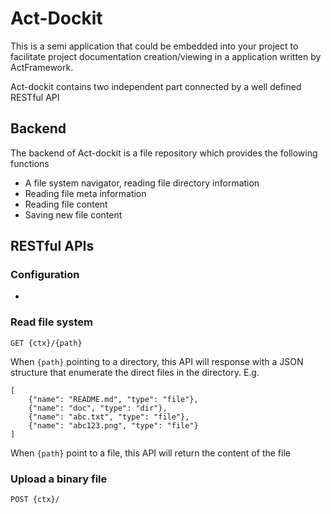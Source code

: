 # Act-Dockit

This is a semi application that could be embedded into your project to facilitate project documentation creation/viewing
in a application written by ActFramework.

Act-dockit contains two independent part connected by a well defined RESTful API

## Backend

The backend of Act-dockit is a file repository which provides the following functions

* A file system navigator, reading file directory information
* Reading file meta information
* Reading file content
* Saving new file content

## RESTful APIs

### Configuration

* 

### Read file system

```
GET {ctx}/{path}
```

When `{path}` pointing to a directory, this API will response with a JSON structure that enumerate the direct files 
in the directory. E.g.

```
[
    {"name": "README.md", "type": "file"},
    {"name": "doc", "type": "dir"},
    {"name": "abc.txt", "type": "file"},
    {"name": "abc123.png", "type": "file"}
]
```

When `{path}` point to a file, this API will return the content of the file 

### Upload a binary file

```
POST {ctx}/
```




